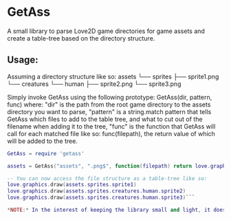 # GetAss

A small library to parse Love2D game directories for game assets and create a table-tree based on the directory structure.

## Usage:
Assuming a directory structure like so:
assets
└── sprites
    ├── sprite1.png
    └── creatures
        └── human
            ├── sprite2.png
            └── sprite3.png 

Simply invoke GetAss using the following prototype: GetAss(dir, pattern, func) where:
    "dir" is the path from the root game directory to the assets directory you want to parse,
    "pattern" is a string.match pattern that tells GetAss which files to add to the table tree, and what to cut out of the filename when adding it to the tree,
    "func" is the function that GetAss will call for each matched file like so: func(filepath), the return value of which will be added to the tree.

```lua
GetAss = require 'getass'

assets = GetAss("assets", ".png$", function(filepath) return love.graphics.newImage(filepath) end)

-- You can now access the file structure as a table-tree like so:
love.graphics.draw(assets.sprites.sprite1)
love.graphics.draw(assets.sprites.creatures.human.sprite2)
love.graphics.draw(assets.sprites.creatures.human.sprite3)```

*NOTE:* In the interest of keeping the library small and light, it does not have automatic renaming of problematic characters in filenames(spaces, commas, etc...) so you should your assets appropriately. It will, however remove the pattern that you match for and any characters after the first dot it finds(so that it will still work if the pattern is not the file extension).
